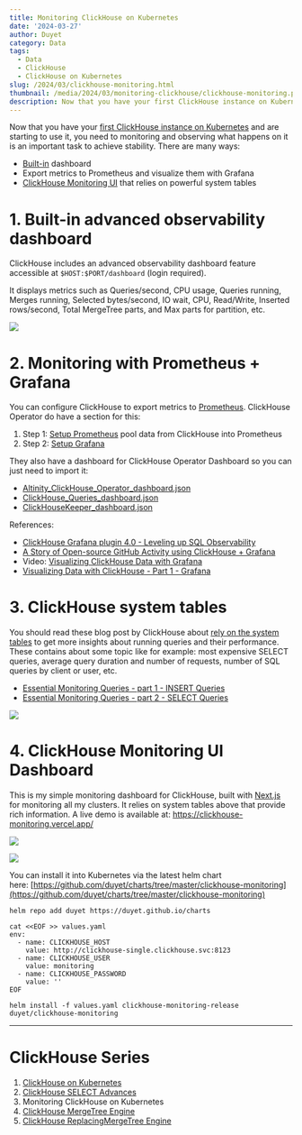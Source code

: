 ```yaml
---
title: Monitoring ClickHouse on Kubernetes
date: '2024-03-27'
author: Duyet
category: Data
tags:
  - Data
  - ClickHouse
  - ClickHouse on Kubernetes
slug: /2024/03/clickhouse-monitoring.html
thumbnail: /media/2024/03/monitoring-clickhouse/clickhouse-monitoring.png
description: Now that you have your first ClickHouse instance on Kubernetes and are starting to use it, you need to monitoring and observing what happens on it is an important task to achieve stability.
---
```


Now that you have your [first ClickHouse instance on Kubernetes](https://blog.duyet.net/2024/03/clickhouse-on-kubernetes.html) and are starting to use it, you need to monitoring and observing what happens on it is an important task to achieve stability. There are many ways:

- [Built-in](#built-in-advanced-observability-dashboard) dashboard
- Export metrics to Prometheus and visualize them with Grafana
- [ClickHouse Monitoring UI](https://github.com/duyet/clickhouse-monitoring) that relies on powerful system tables

# 1. Built-in advanced observability dashboard

ClickHouse includes an advanced observability dashboard feature accessible at `$HOST:$PORT/dashboard` (login required).

It displays metrics such as Queries/second, CPU usage, Queries running, Merges running, Selected bytes/second, IO wait, CPU, Read/Write, Inserted rows/second, Total MergeTree parts, and Max parts for partition, etc.

![](/media/2024/03/monitoring-clickhouse/clickhouse-builtin-dashboard.png)

# 2. Monitoring with Prometheus + Grafana

You can configure ClickHouse to export metrics to [Prometheus](https://prometheus.io/). ClickHouse Operator do have a section for this:

1. Step 1: [Setup Prometheus](https://github.com/Altinity/clickhouse-operator/blob/master/docs/prometheus_setup.md) pool data from ClickHouse into Prometheus
2. Step 2: [Setup Grafana](https://github.com/Altinity/clickhouse-operator/blob/master/docs/grafana_setup.md)

They also have a dashboard for ClickHouse Operator Dashboard so you can just need to import it:

- [Altinity_ClickHouse_Operator_dashboard.json](https://github.com/Altinity/clickhouse-operator/blob/master/grafana-dashboard/Altinity_ClickHouse_Operator_dashboard.json)
- [ClickHouse_Queries_dashboard.json](https://github.com/Altinity/clickhouse-operator/blob/master/grafana-dashboard/ClickHouse_Queries_dashboard.json)
- [ClickHouseKeeper_dashboard.json](https://github.com/Altinity/clickhouse-operator/blob/master/grafana-dashboard/ClickHouseKeeper_dashboard.json)

References:

- [ClickHouse Grafana plugin 4.0 - Leveling up SQL Observability](https://clickhouse.com/blog/clickhouse-grafana-plugin-4-0)
- [A Story of Open-source GitHub Activity using ClickHouse + Grafana](https://clickhouse.com/blog/introduction-to-clickhouse-and-grafana-webinar)
- Video: [Visualizing ClickHouse Data with Grafana](https://www.youtube.com/watch?v=Ve-VPDxHgZU)
- [Visualizing Data with ClickHouse - Part 1 - Grafana](https://clickhouse.com/blog/visualizing-data-with-grafana)

# 3. ClickHouse system tables

You should read these blog post by ClickHouse about [rely on the system tables](https://clickhouse.com/blog/clickhouse-debugging-issues-with-system-tables) to get more insights about running queries and their performance. These contains about some topic like for example: most expensive SELECT queries, average query duration and number of requests, number of SQL queries by client or user, etc.

- [Essential Monitoring Queries - part 1 - INSERT Queries](https://clickhouse.com/blog/monitoring-troubleshooting-insert-queries-clickhouse)
- [Essential Monitoring Queries - part 2 - SELECT Queries](https://clickhouse.com/blog/monitoring-troubleshooting-select-queries-clickhouse)

![](/media/2024/03/monitoring-clickhouse/clickhouse-blog.png)

# 4. ClickHouse Monitoring UI Dashboard

This is my simple monitoring dashboard for ClickHouse, built with [Next.js](https://nextjs.org/) for monitoring all my clusters. It relies on system tables above that provide rich information. A live demo is available at: https://clickhouse-monitoring.vercel.app/

![](https://github.com/duyet/clickhouse-monitoring/raw/main/.github/screenshots/screenshot_1.png)

![](https://github.com/duyet/clickhouse-monitoring/raw/main/.github/screenshots/screenshot_2.png)

You can install it into Kubernetes via the latest helm chart here: [https://github.com/duyet/charts/tree/master/clickhouse-monitoring](https://github.com/duyet/charts/tree/master/clickhouse-monitoring)

```shell
helm repo add duyet https://duyet.github.io/charts

cat <<EOF >> values.yaml
env:
  - name: CLICKHOUSE_HOST
    value: http://clickhouse-single.clickhouse.svc:8123
  - name: CLICKHOUSE_USER
    value: monitoring
  - name: CLICKHOUSE_PASSWORD
    value: ''
EOF

helm install -f values.yaml clickhouse-monitoring-release duyet/clickhouse-monitoring
```

---

# ClickHouse Series

1. [ClickHouse on Kubernetes](https://blog.duyet.net/2024/03/clickhouse-on-kubernetes.html)
2. [ClickHouse SELECT Advances](https://blog.duyet.net/2024/03/clickhouse-select-advances.html)
3. Monitoring ClickHouse on Kubernetes
4. [ClickHouse MergeTree Engine](https://blog.duyet.net/2024/05/clickhouse-mergetree.html)
5. [ClickHouse ReplacingMergeTree Engine](https://blog.duyet.net/2024/06/clickhouse-replacingmergetree.html)
